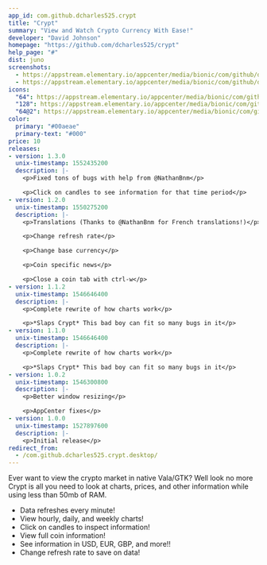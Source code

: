 ```yaml
---
app_id: com.github.dcharles525.crypt
title: "Crypt"
summary: "View and Watch Crypto Currency With Ease!"
developer: "David Johnson"
homepage: "https://github.com/dcharles525/crypt"
help_page: "#"
dist: juno
screenshots:
  - https://appstream.elementary.io/appcenter/media/bionic/com/github/dcharles525.crypt/D219F7C524314F813B7CE1E3ABDB5C9D/screenshots/image-1_orig.png
  - https://appstream.elementary.io/appcenter/media/bionic/com/github/dcharles525.crypt/D219F7C524314F813B7CE1E3ABDB5C9D/screenshots/image-2_orig.png
icons:
  "64": https://appstream.elementary.io/appcenter/media/bionic/com/github/dcharles525.crypt/D219F7C524314F813B7CE1E3ABDB5C9D/icons/64x64/com.github.dcharles525.crypt_com.github.dcharles525.crypt.png
  "128": https://appstream.elementary.io/appcenter/media/bionic/com/github/dcharles525.crypt/D219F7C524314F813B7CE1E3ABDB5C9D/icons/128x128/com.github.dcharles525.crypt_com.github.dcharles525.crypt.png
  "64@2": https://appstream.elementary.io/appcenter/media/bionic/com/github/dcharles525.crypt/D219F7C524314F813B7CE1E3ABDB5C9D/icons/64x64@2/com.github.dcharles525.crypt_com.github.dcharles525.crypt.png
color:
  primary: "#00aeae"
  primary-text: "#000"
price: 10
releases:
- version: 1.3.0
  unix-timestamp: 1552435200
  description: |-
    <p>Fixed tons of bugs with help from @NathanBnm</p>

    <p>Click on candles to see information for that time period</p>
- version: 1.2.0
  unix-timestamp: 1550275200
  description: |-
    <p>Translations (Thanks to @NathanBnm for French translations!)</p>

    <p>Change refresh rate</p>

    <p>Change base currency</p>

    <p>Coin specific news</p>

    <p>Close a coin tab with ctrl-w</p>
- version: 1.1.2
  unix-timestamp: 1546646400
  description: |-
    <p>Complete rewrite of how charts work</p>

    <p>*Slaps Crypt* This bad boy can fit so many bugs in it</p>
- version: 1.1.0
  unix-timestamp: 1546646400
  description: |-
    <p>Complete rewrite of how charts work</p>

    <p>*Slaps Crypt* This bad boy can fit so many bugs in it</p>
- version: 1.0.2
  unix-timestamp: 1546300800
  description: |-
    <p>Better window resizing</p>

    <p>AppCenter fixes</p>
- version: 1.0.0
  unix-timestamp: 1527897600
  description: |-
    <p>Initial release</p>
redirect_from:
  - /com.github.dcharles525.crypt.desktop/
---
```


<p>Ever want to view the crypto market in native Vala/GTK? Well look no more Crypt is all you need to look at charts, prices, and other information while using less than 50mb of RAM.</p>
<ul>
  <li>Data refreshes every minute!</li>
  <li>View hourly, daily, and weekly charts!</li>
  <li>Click on candles to inspect information!</li>
  <li>View full coin information!</li>
  <li>See information in USD, EUR, GBP, and more!!</li>
  <li>Change refresh rate to save on data!</li>
</ul>